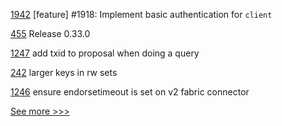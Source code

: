 
[1942](https://github.com/hyperledger/iroha/pull/1942) [feature] #1918: Implement basic authentication for `client`

[455](https://github.com/hyperledger/aries-vcx/pull/455) Release 0.33.0

[1247](https://github.com/hyperledger/caliper/pull/1247) add txid to proposal when doing a query

[242](https://github.com/hyperledger-labs/fabric-smart-client/pull/242) larger keys in rw sets

[1246](https://github.com/hyperledger/caliper/pull/1246) ensure endorsetimeout is set on v2 fabric connector


[See more >>>](https://start-here.hyperledger.org/pull-requests)
